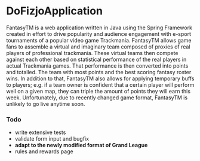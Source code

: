 # DoFizjoApplication

FantasyTM is a web application written in Java using the Spring Framework created in effort to drive popularity and audience engagement with e-sport tournaments of a popular video game Trackmania.
FantasyTM allows game fans to assemble a virtual and imaginary team composed of proxies of real players of professional trackmania. These virtual teams then compete against each other based on statistical performance of the real players in actual Trackmania games.
That performance is then converted into points and totalled. The team with most points and the best scoring fantasy roster wins. In addition to that, FantasyTM also allows for applying temporary buffs to players; e.g. if a team owner is confident that a certain player will perform well on a given map, they can triple the amount of points they will earn this week.
Unfortunately, due to recently changed game format, FantasyTM is unlikely to go live anytime soon.

### Todo
- write extensive tests
- validate form input and bugfix
- **adapt to the newly modified format of Grand League**
- rules and rewards page

